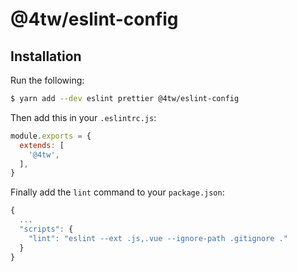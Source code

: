 # @4tw/eslint-config

## Installation

Run the following:

```bash
$ yarn add --dev eslint prettier @4tw/eslint-config
```

Then add this in your `.eslintrc.js`:

```javascript
module.exports = {
  extends: [
    '@4tw',
  ],
}
```

Finally add the `lint` command to your `package.json`:

```javascript
{
  ...
  "scripts": {
    "lint": "eslint --ext .js,.vue --ignore-path .gitignore ."
  }
}
```

